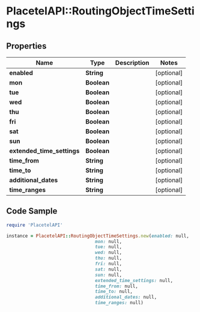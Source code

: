 # PlacetelAPI::RoutingObjectTimeSettings

## Properties

Name | Type | Description | Notes
------------ | ------------- | ------------- | -------------
**enabled** | **String** |  | [optional] 
**mon** | **Boolean** |  | [optional] 
**tue** | **Boolean** |  | [optional] 
**wed** | **Boolean** |  | [optional] 
**thu** | **Boolean** |  | [optional] 
**fri** | **Boolean** |  | [optional] 
**sat** | **Boolean** |  | [optional] 
**sun** | **Boolean** |  | [optional] 
**extended_time_settings** | **Boolean** |  | [optional] 
**time_from** | **String** |  | [optional] 
**time_to** | **String** |  | [optional] 
**additional_dates** | **String** |  | [optional] 
**time_ranges** | **String** |  | [optional] 

## Code Sample

```ruby
require 'PlacetelAPI'

instance = PlacetelAPI::RoutingObjectTimeSettings.new(enabled: null,
                                 mon: null,
                                 tue: null,
                                 wed: null,
                                 thu: null,
                                 fri: null,
                                 sat: null,
                                 sun: null,
                                 extended_time_settings: null,
                                 time_from: null,
                                 time_to: null,
                                 additional_dates: null,
                                 time_ranges: null)
```


